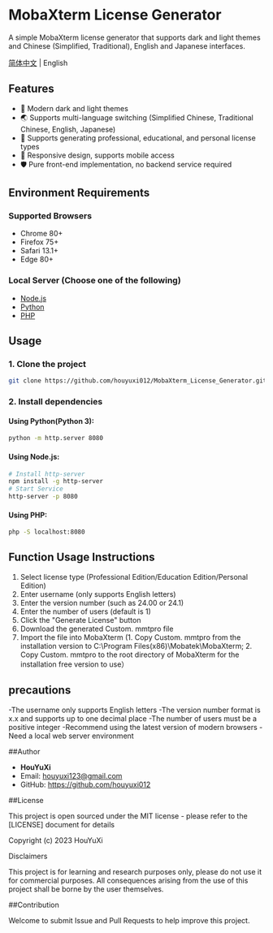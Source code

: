 # MobaXterm License Generator
A simple MobaXterm license generator that supports dark and light themes and Chinese (Simplified, Traditional), English and Japanese interfaces.

[简体中文](./README.md) | English

## Features
- 🎨 Modern dark and light themes
- 🌏 Supports multi-language switching (Simplified Chinese, Traditional Chinese, English, Japanese)
- 🔑 Supports generating professional, educational, and personal license types
- 📱 Responsive design, supports mobile access
- 🛡️ Pure front-end implementation, no backend service required

## Environment Requirements

### Supported Browsers
- Chrome 80+
- Firefox 75+
- Safari 13.1+
- Edge 80+

### Local Server (Choose one of the following)
- [Node.js](https://nodejs.org/en/)
- [Python](https://www.python.org/)
- [PHP](https://www.php.net/)

## Usage

### 1. Clone the project
```bash
git clone https://github.com/houyuxi012/MobaXterm_License_Generator.git
```

### 2. Install dependencies

#### Using Python(Python 3):
```bash
python -m http.server 8080
```

#### Using Node.js:
```bash
# Install http-server
npm install -g http-server
# Start Service
http-server -p 8080
```

#### Using PHP:
```bash
php -S localhost:8080
```

## Function Usage Instructions

1. Select license type (Professional Edition/Education Edition/Personal Edition)
2. Enter username (only supports English letters)
3. Enter the version number (such as 24.00 or 24.1)
4. Enter the number of users (default is 1)
5. Click the "Generate License" button
6. Download the generated Custom. mmtpro file
7. Import the file into MobaXterm (1. Copy Custom. mmtpro from the installation version to C:\Program Files(x86)\Mobatek\MobaXterm; 2. Copy Custom. mmtpro to the root directory of MobaXterm for the installation free version to use）

## precautions
-The username only supports English letters
-The version number format is x.x and supports up to one decimal place
-The number of users must be a positive integer
-Recommend using the latest version of modern browsers
-Need a local web server environment

##Author

- **HouYuXi**
- Email:  houyuxi123@gmail.com
- GitHub:  https://github.com/houyuxi012

##License

This project is open sourced under the MIT license - please refer to the [LICENSE] document for details

Copyright (c) 2023 HouYuXi

Disclaimers

This project is for learning and research purposes only, please do not use it for commercial purposes. All consequences arising from the use of this project shall be borne by the user themselves.

##Contribution

Welcome to submit Issue and Pull Requests to help improve this project.